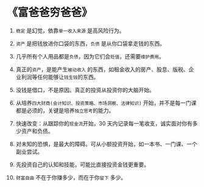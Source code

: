 # 《富爸爸穷爸爸》

1. `稳定` 是幻觉，依靠`单一收入来源` 是高风险行为。

2. `资产` 是把钱放进你口袋的东西，`负债` 是从你口袋拿走钱的东西。

3. 几乎所有个人用品都是`负债`，因为它们会`贬值`，还需要`维护费用`。

4. 真正的`资产`，是能产生`被动收入` 的东西，如租金收入的房产、股息、版税、企业利润等任何能够让`钱生钱`的东西。

5. 没钱是借口，不是原因。真正的投资从投资你的大脑开始。

6. 从培养`四大财商(会计知识、投资策略、市场洞察、法律知识)` 开始，并不是每一门课都是必须的，关键是培养`独立思考`的能力。

7. 快速改变：从跟踪你的`现金流`开始，30 天内记录每一笔收支，诚实面对你有多少资产和负债。

8. 对未知的恐惧，是最大的障碍。可从小额投资开始，如一本书、一门课、一个副业尝试。

9. 先投资自己的认知和技能，可能比直接投资金钱更重要。

10. `财富自由` 不在于你赚多少，而在于你`留下` 多少。
